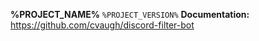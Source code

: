 **%PROJECT_NAME%** `%PROJECT_VERSION%` **Documentation:** https://github.com/cvaugh/discord-filter-bot
